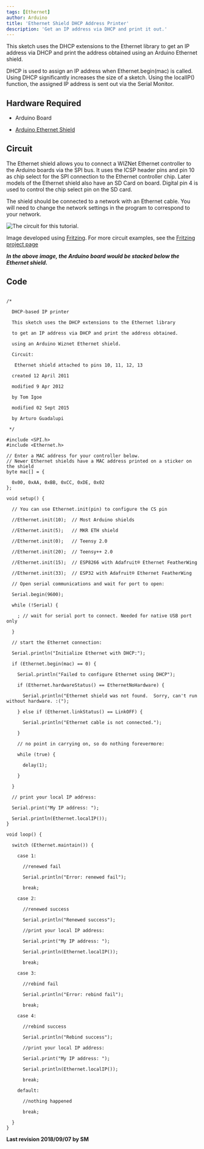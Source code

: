 ```yaml
---
tags: [Ethernet]
author: Arduino
title: 'Ethernet Shield DHCP Address Printer'
description: 'Get an IP address via DHCP and print it out.'
---
```


This sketch uses the DHCP extensions to the Ethernet library to get an IP address via DHCP and print the address obtained using an Arduino Ethernet shield.

DHCP is used to assign an IP address when Ethernet.begin(mac) is called. Using DHCP significantly increases the size of a sketch. Using the localIP() function, the assigned IP address is sent out via the Serial Monitor.

## Hardware Required

- Arduino Board

- [Arduino Ethernet Shield](/hardware/ethernet-shield-rev2)

## Circuit

The Ethernet shield allows you to connect a WIZNet Ethernet controller to the Arduino boards via the SPI bus. It uses the ICSP header pins and pin 10 as chip select for the SPI connection to the Ethernet controller chip. Later models of the Ethernet shield also have an SD Card on board. Digital pin 4 is used to control the chip select pin on the SD card.

The shield should be connected to a network with an Ethernet cable.  You will need to change the network settings in the program to correspond to your network.

![The circuit for this tutorial.](assets/EthernetShieldF_bb.png)

Image developed using [Fritzing](http://www.fritzing.org). For more circuit examples, see the [Fritzing project page](http://fritzing.org/projects/)

***In the above  image, the Arduino board would be stacked below the Ethernet shield.***

## Code

```arduino

/*

  DHCP-based IP printer

  This sketch uses the DHCP extensions to the Ethernet library

  to get an IP address via DHCP and print the address obtained.

  using an Arduino Wiznet Ethernet shield.

  Circuit:

   Ethernet shield attached to pins 10, 11, 12, 13

  created 12 April 2011

  modified 9 Apr 2012

  by Tom Igoe

  modified 02 Sept 2015

  by Arturo Guadalupi

 */

#include <SPI.h>
#include <Ethernet.h>

// Enter a MAC address for your controller below.
// Newer Ethernet shields have a MAC address printed on a sticker on the shield
byte mac[] = {

  0x00, 0xAA, 0xBB, 0xCC, 0xDE, 0x02
};

void setup() {

  // You can use Ethernet.init(pin) to configure the CS pin

  //Ethernet.init(10);  // Most Arduino shields

  //Ethernet.init(5);   // MKR ETH shield

  //Ethernet.init(0);   // Teensy 2.0

  //Ethernet.init(20);  // Teensy++ 2.0

  //Ethernet.init(15);  // ESP8266 with Adafruit® Ethernet FeatherWing

  //Ethernet.init(33);  // ESP32 with Adafruit® Ethernet FeatherWing

  // Open serial communications and wait for port to open:

  Serial.begin(9600);

  while (!Serial) {

    ; // wait for serial port to connect. Needed for native USB port only

  }

  // start the Ethernet connection:

  Serial.println("Initialize Ethernet with DHCP:");

  if (Ethernet.begin(mac) == 0) {

    Serial.println("Failed to configure Ethernet using DHCP");

    if (Ethernet.hardwareStatus() == EthernetNoHardware) {

      Serial.println("Ethernet shield was not found.  Sorry, can't run without hardware. :(");

    } else if (Ethernet.linkStatus() == LinkOFF) {

      Serial.println("Ethernet cable is not connected.");

    }

    // no point in carrying on, so do nothing forevermore:

    while (true) {

      delay(1);

    }

  }

  // print your local IP address:

  Serial.print("My IP address: ");

  Serial.println(Ethernet.localIP());
}

void loop() {

  switch (Ethernet.maintain()) {

    case 1:

      //renewed fail

      Serial.println("Error: renewed fail");

      break;

    case 2:

      //renewed success

      Serial.println("Renewed success");

      //print your local IP address:

      Serial.print("My IP address: ");

      Serial.println(Ethernet.localIP());

      break;

    case 3:

      //rebind fail

      Serial.println("Error: rebind fail");

      break;

    case 4:

      //rebind success

      Serial.println("Rebind success");

      //print your local IP address:

      Serial.print("My IP address: ");

      Serial.println(Ethernet.localIP());

      break;

    default:

      //nothing happened

      break;

  }
}
```

**Last revision 2018/09/07 by SM**
